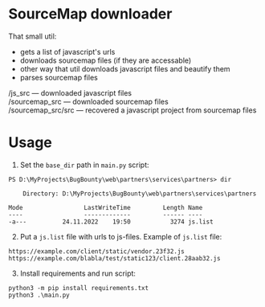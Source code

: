 # SourceMap downloader

That small util:

- gets a list of javascript's urls 
- downloads sourcemap files (if they are accessable)
- other way that util downloads javascript files and beautify them 
- parses sourcemap files

/js_src — downloaded javascript files  
/sourcemap_src — downloaded sourcemap files  
/sourcemap_src/src — recovered a javascript project from sourcemap files

# Usage

1. Set the `base_dir` path in `main.py` script:

```
PS D:\MyProjects\BugBounty\web\partners\services\partners> dir

    Directory: D:\MyProjects\BugBounty\web\partners\services\partners

Mode                 LastWriteTime         Length Name
----                 -------------         ------ ----
-a---          24.11.2022    19:50           3274 js.list
```

2. Put a `js.list` file with urls to js-files. Example of `js.list` file:

```
https://example.com/client/static/vendor.23f32.js
https://example.com/blabla/test/static123/client.28aab32.js
```

3. Install requirements and run script:

```
python3 -m pip install requirements.txt
python3 .\main.py
```